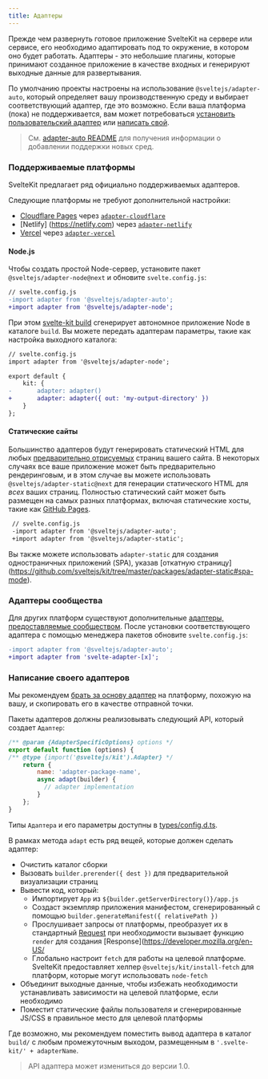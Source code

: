 ```yaml
---
title: Адаптеры
---
```


Прежде чем развернуть готовое приложение SvelteKit на сервере или сервисе, его необходимо адаптировать под то окружение, в котором оно будет работать. Адаптеры - это небольшие плагины, которые принимают созданное приложение в качестве входных и генерируют выходные данные для развертывания. 

По умолчанию проекты настроены на использование `@sveltejs/adapter-auto`, который определяет вашу производственную среду и выбирает соответствующий адаптер, где это возможно. Если ваша платформа (пока) не поддерживается, вам может потребоваться [установить пользовательский адаптер](#adaptery-ustanovka-polzovatelskih-adapterov) или [написать свой](#adaptery-napisanie-polzovatelskih-adapterov).

> См. [adapter-auto README](https://github.com/sveltejs/kit/tree/master/packages/adapter-auto) для получения информации о добавлении поддержки новых сред.

### Поддерживаемые платформы

SvelteKit предлагает ряд официально поддерживаемых адаптеров.

Следующие платформы не требуют дополнительной настройки:

- [Cloudflare Pages](https://developers.cloudflare.com/pages/) через [`adapter-cloudflare`](https://github.com/sveltejs/kit/tree/master/packages/adapter-cloudflare)
- [Netlify] (https://netlify.com) через [`adapter-netlify`](https://github.com/sveltejs/kit/tree/master/packages/adapter-netlify)
- [Vercel](https://vercel.com) через [`adapter-vercel`](https://github.com/sveltejs/kit/tree/master/packages/adapter-vercel)


#### Node.js

Чтобы создать простой Node-сервер, установите пакет `@sveltejs/adapter-node@next` и обновите `svelte.config.js`:

```diff
// svelte.config.js
-import adapter from '@sveltejs/adapter-auto';
+import adapter from '@sveltejs/adapter-node';
```

При этом [svelte-kit build](#svelte-kit-cli-svelte-kit-build) сгенерирует автономное приложение Node в каталоге `build`. Вы можете передать адаптерам параметры, такие как настройка выходного каталога:

```diff
// svelte.config.js
import adapter from '@sveltejs/adapter-node';

export default {
	kit: {
-		adapter: adapter()
+		adapter: adapter({ out: 'my-output-directory' })
	}
};
```

#### Статические сайты

Большинство адаптеров будут генерировать статический HTML для любых [предварительно отрисуемых](#parametry-straniczy-prerender) страниц вашего сайта. В некоторых случаях все ваше приложение может быть предварительно рендеринговым, и в этом случае вы можете использовать `@sveltejs/adapter-static@next` для генерации статического HTML для _всех_ ваших страниц. Полностью статический сайт может быть размещен на самых разных платформах, включая статические хосты, такие как [GitHub Pages](https://pages.github.com/).

```diff
 // svelte.config.js
 -import adapter from '@sveltejs/adapter-auto';
 +import adapter from '@sveltejs/adapter-static';
 ```

Вы также можете использовать `adapter-static` для создания одностраничных приложений (SPA), указав [откатную страницу] (https://github.com/sveltejs/kit/tree/master/packages/adapter-static#spa-mode).


### Адаптеры сообщества

Для других платформ существуют дополнительные [адаптеры, предоставляемые сообществом](https://sveltesociety.dev/components#adapters). После установки соответствующего адаптера с помощью менеджера пакетов обновите `svelte.config.js`:

```diff
-import adapter from '@sveltejs/adapter-auto';
+import adapter from 'svelte-adapter-[x]';
```


### Написание своего адаптеров

Мы рекомендуем [брать за основу адаптер](https://github.com/sveltejs/kit/tree/master/packages) на платформу, похожую на вашу, и скопировать его в качестве отправной точки.

Пакеты адаптеров должны реализовывать следующий API, который создает `Адаптер`:

```js
/** @param {AdapterSpecificOptions} options */
export default function (options) {
/** @type {import('@sveltejs/kit').Adapter} */
    return {
        name: 'adapter-package-name',
        async adapt(builder) {
          // adapter implementation
        }
    };
}
```

Типы `Адаптера` и его параметры доступны в [types/config.d.ts](https://github.com/sveltejs/kit/blob/master/packages/kit/types/config.d.ts).

В рамках метода `adapt` есть ряд вещей, которые должен сделать адаптер:

- Очистить каталог сборки
- Вызовать `builder.prerender({ dest })` для предварительной визуализации страниц
- Вывести код, который:
  - Импортирует `App` из `${builder.getServerDirectory()}/app.js`
  - Создаст экземпляр приложения манифестом, сгенерированный с помощью `builder.generateManifest({ relativePath })`
  - Прослушивает запросы от платформы, преобразует их в стандартный [Request](https://developer.mozilla.org/en-US/docs/Web/API/Request) при необходимости вызывает функцию `render` для создания [Response](https://developer.mozilla.org/en-US/
  - Глобально настроит `fetch` для работы на целевой платформе. SvelteKit предоставляет хелпер `@sveltejs/kit/install-fetch` для платформ, которые могут использовать `node-fetch`
- Объединит выходные данные, чтобы избежать необходимости устанавливать зависимости на целевой платформе, если необходимо
- Поместит статические файлы пользователя и сгенерированные JS/CSS в правильное место для целевой платформы

Где возможно, мы рекомендуем поместить вывод адаптера в каталог `build/` с любым промежуточным выходом, размещенным в `'.svelte-kit/' + adapterName`.

> API адаптера может измениться до версии 1.0.
